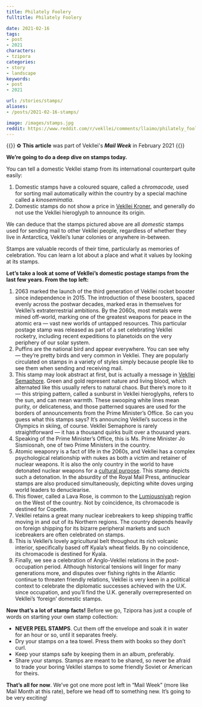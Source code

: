 ```yaml
---
title: Philately Foolery
fulltitle: Philately Foolery

date: 2021-02-16
tags:
- post
- 2021
characters:
- tzipora
categories:
- story
- landscape
keywords:
- post
- 2021

url: /stories/stamps/
aliases:
- /posts/2021-02-16-stamps/

image: /images/stamps.jpg
reddit: https://www.reddit.com/r/vekllei/comments/llaimo/philately_foolery/
---
```

{{<note>}}
✿ **This article** was part of Vekllei's ***Mail Week*** in February 2021
{{</note>}}

**We’re going to do a deep dive on stamps today.**

You can tell a domestic Vekllei stamp from its international counterpart quite easily:

1. Domestic stamps have a coloured square, called a *chromacode,* used for sorting mail automatically within the country by a special machine called a *kinosemimatia*.
2. Domestic stamps do not show a price in [Vekllei Kroner](https://millmint.net/vekllei/#5-economy), and generally do not use the Vekllei hieroglyph to announce its origin.

We can deduce that the stamps pictured above are all *domestic* stamps used for sending mail to other Vekllei people, regardless of whether they live in Antarctica, Vekllei’s lunar colonies or anywhere in-between.

Stamps are valuable records of their time, particularly as memories of celebration. You can learn a lot about a place and what it values by looking at its stamps.

**Let’s take a look at some of Vekllei’s domestic postage stamps from the last few years. From the top left:**

1. 2063 marked the launch of the third generation of Vekllei rocket booster since independence in 2015. The introduction of these boosters, spaced evenly across the postwar decades, marked eras in themselves for Vekllei’s extraterrestrial ambitions. By the 2060s, most metals were mined off-world, marking one of the greatest weapons for peace in the atomic era — vast new worlds of untapped resources. This particular postage stamp was released as part of a set celebrating Vekllei rocketry, including recent expeditions to planetoids on the very periphery of our solar system.
2. Puffins are the national bird and appear everywhere. You can see why — they’re pretty birds and very common in Vekllei. They are popularly circulated on stamps in a variety of styles simply because people like to see them when sending and receiving mail.
3. This stamp may look abstract at first, but is actually a message in [Vekllei Semaphore](https://millmint.net/factbook/society/culture/language/#7-vekllei-semaphore). Green and gold represent nature and living blood, which alternated like this usually refers to natural chaos. But there’s more to it — this striping pattern, called a sunburst in Vekllei hieroglyphs, refers to the sun, and can mean warmth. These swooping white lines mean purity, or delicateness, and those patterned squares are used for the borders of announcements from the Prime Minister’s Office. So can you guess what this stamps says? It’s announcing Vekllei’s success in the Olympics in skiing, of course. Vekllei Semaphore is rarely straightforward — it has a thousand quirks built over a thousand years.
4. Speaking of the Prime Minister’s Office, this is Ms. Prime Minister Jo Sismiosnah, one of two Prime Ministers in the country.
5. Atomic weaponry is a fact of life in the 2060s, and Vekllei has a complex psychological relationship with nukes as both a victim and retainer of nuclear weapons. It is also the only country in the world to have detonated nuclear weapons for a [cultural purpose](https://millmint.net/posts/2020-06-01-fission/). This stamp depicts such a detonation. In the absurdity of the Royal Mail Press, antinuclear stamps are also produced simultaneously, depicting white doves urging world leaders to denuclearise.
6. This flower, called a Lava Rose, is common to the [Lumiousniyah](https://millmint.net/images/railmap.jpg) region on the West of the country. Not by coincidence, its chromacode is destined for Copette.
7. Vekllei retains a great many nuclear icebreakers to keep shipping traffic moving in and out of its Northern regions. The country depends heavily on foreign shipping for its bizarre peripheral markets and such icebreakers are often celebrated on stamps.
8. This is Vekllei’s lovely agricultural belt throughout its rich volcanic interior, specifically based off Kyala’s wheat fields. By no coincidence, its chromacode is destined for Kyala.
9. Finally, we see a celebration of Anglo-Vekllei relations in the post-occupation period. Although historical tensions will linger for many generations more, and disputes over fishing rights in the Atlantic continue to threaten friendly relations, Vekllei is very keen in a political context to celebrate the diplomatic successes achieved with the U.K. since occupation, and you’ll find the U.K. generally overrepresented on Vekllei’s ‘foreign’ domestic stamps.

**Now that’s a lot of stamp facts!** Before we go, Tzipora has just a couple of words on starting your own stamp collection:

* **NEVER PEEL STAMPS**. Cut them off the envelope and soak it in water for an hour or so, until it separates freely.
* Dry your stamps on a tea towel. Press them with books so they don’t curl.
* Keep your stamps safe by keeping them in an album, preferably.
* Share your stamps. Stamps are meant to be shared, so never be afraid to trade your boring Vekllei stamps to some friendly Soviet or American for theirs.

**That’s all for now**. We’ve got one more post left in “Mail Week” (more like Mail Month at this rate), before we head off to something new. It’s going to be very exciting!
